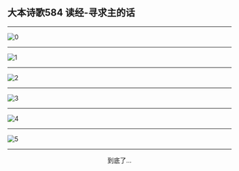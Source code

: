 
## 大本诗歌584 读经-寻求主的话
        
<div id="aplayer0"></div>

---

<img alt="0" data-original="https://cdn.jsdelivr.net/gh/k34869/shi/data/d0583/0">

---

<img alt="1" data-original="https://cdn.jsdelivr.net/gh/k34869/shi/data/d0583/1">

---

<img alt="2" data-original="https://cdn.jsdelivr.net/gh/k34869/shi/data/d0583/2">

---

<img alt="3" data-original="https://cdn.jsdelivr.net/gh/k34869/shi/data/d0583/3">

---

<img alt="4" data-original="https://cdn.jsdelivr.net/gh/k34869/shi/data/d0583/4">

---

<img alt="5" data-original="https://cdn.jsdelivr.net/gh/k34869/shi/data/d0583/5">

---

<p style="text-align: center">到底了...</p>

<script src="/js/dist-view.js"></script>

<script>
MAIN.id = 'd0583';
        
const ap0 = new APlayer({
    container: document.getElementById('aplayer0'),
    volume: 1,
    loop: 'none',
    preload: 'none',
    audio: [{
        name: '大本诗歌584.mp3',
        artist: '大本诗歌',
        url: 'https://res.wx.qq.com/voice/getvoice?mediaid=MzI0NTk3MDM5M18yMjQ3NDk1MDE2',
        cover: '/favicon'
    }]
});
</script>
